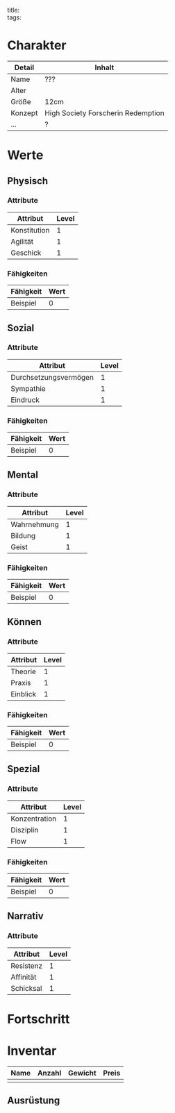 title:   
tags:   
# Charakter
|Detail|Inhalt|
|-|-|
|Name | ??? |
|Alter | |
|Größe|12cm|
|Konzept| High Society Forscherin Redemption |
|...|?|

# Werte
## Physisch
### Attribute
|Attribut|Level|
|-|-|
| Konstitution | 1 |
| Agilität | 1 |
| Geschick | 1 |

### Fähigkeiten
|Fähigkeit|Wert|
|-|-|
|Beispiel|0|


## Sozial
### Attribute 
|Attribut|Level|
|-|-|
| Durchsetzungsvermögen | 1 |
| Sympathie | 1 |
| Eindruck | 1 |


### Fähigkeiten
|Fähigkeit|Wert|
|-|-|
|Beispiel|0|


## Mental
### Attribute 
|Attribut|Level|
|-|-|
| Wahrnehmung | 1 |
| Bildung | 1 |
| Geist | 1 |


### Fähigkeiten
|Fähigkeit|Wert|
|-|-|
|Beispiel|0|


## Können
### Attribute 
|Attribut|Level|
|-|-|
| Theorie | 1 |
| Praxis | 1 |
| Einblick | 1 |


### Fähigkeiten
|Fähigkeit|Wert|
|-|-|
|Beispiel|0|

## Spezial
### Attribute 
|Attribut|Level|
|-|-|
| Konzentration | 1 |
| Disziplin | 1 |
| Flow | 1 |


### Fähigkeiten
|Fähigkeit|Wert|
|-|-|
|Beispiel|0|

## Narrativ
### Attribute 
|Attribut|Level|
|-|-|
| Resistenz | 1 |
| Affinität | 1 |
| Schicksal | 1 |



# Fortschritt

# Inventar

|Name|Anzahl|Gewicht|Preis|
|---|---|---|---|
|||||

## Ausrüstung

